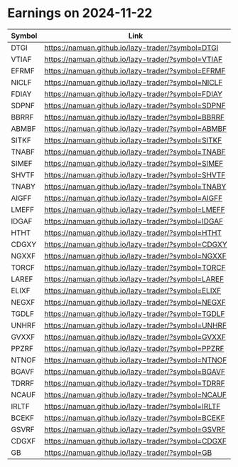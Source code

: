 # Earnings on 2024-11-22

| Symbol | Link |
| ---| --- |
| DTGI | https://namuan.github.io/lazy-trader/?symbol=DTGI |
| VTIAF | https://namuan.github.io/lazy-trader/?symbol=VTIAF |
| EFRMF | https://namuan.github.io/lazy-trader/?symbol=EFRMF |
| NICLF | https://namuan.github.io/lazy-trader/?symbol=NICLF |
| FDIAY | https://namuan.github.io/lazy-trader/?symbol=FDIAY |
| SDPNF | https://namuan.github.io/lazy-trader/?symbol=SDPNF |
| BBRRF | https://namuan.github.io/lazy-trader/?symbol=BBRRF |
| ABMBF | https://namuan.github.io/lazy-trader/?symbol=ABMBF |
| SITKF | https://namuan.github.io/lazy-trader/?symbol=SITKF |
| TNABF | https://namuan.github.io/lazy-trader/?symbol=TNABF |
| SIMEF | https://namuan.github.io/lazy-trader/?symbol=SIMEF |
| SHVTF | https://namuan.github.io/lazy-trader/?symbol=SHVTF |
| TNABY | https://namuan.github.io/lazy-trader/?symbol=TNABY |
| AIGFF | https://namuan.github.io/lazy-trader/?symbol=AIGFF |
| LMEFF | https://namuan.github.io/lazy-trader/?symbol=LMEFF |
| IDGAF | https://namuan.github.io/lazy-trader/?symbol=IDGAF |
| HTHT | https://namuan.github.io/lazy-trader/?symbol=HTHT |
| CDGXY | https://namuan.github.io/lazy-trader/?symbol=CDGXY |
| NGXXF | https://namuan.github.io/lazy-trader/?symbol=NGXXF |
| TORCF | https://namuan.github.io/lazy-trader/?symbol=TORCF |
| LAREF | https://namuan.github.io/lazy-trader/?symbol=LAREF |
| ELIXF | https://namuan.github.io/lazy-trader/?symbol=ELIXF |
| NEGXF | https://namuan.github.io/lazy-trader/?symbol=NEGXF |
| TGDLF | https://namuan.github.io/lazy-trader/?symbol=TGDLF |
| UNHRF | https://namuan.github.io/lazy-trader/?symbol=UNHRF |
| GVXXF | https://namuan.github.io/lazy-trader/?symbol=GVXXF |
| PPZRF | https://namuan.github.io/lazy-trader/?symbol=PPZRF |
| NTNOF | https://namuan.github.io/lazy-trader/?symbol=NTNOF |
| BGAVF | https://namuan.github.io/lazy-trader/?symbol=BGAVF |
| TDRRF | https://namuan.github.io/lazy-trader/?symbol=TDRRF |
| NCAUF | https://namuan.github.io/lazy-trader/?symbol=NCAUF |
| IRLTF | https://namuan.github.io/lazy-trader/?symbol=IRLTF |
| BCEKF | https://namuan.github.io/lazy-trader/?symbol=BCEKF |
| GSVRF | https://namuan.github.io/lazy-trader/?symbol=GSVRF |
| CDGXF | https://namuan.github.io/lazy-trader/?symbol=CDGXF |
| GB | https://namuan.github.io/lazy-trader/?symbol=GB |